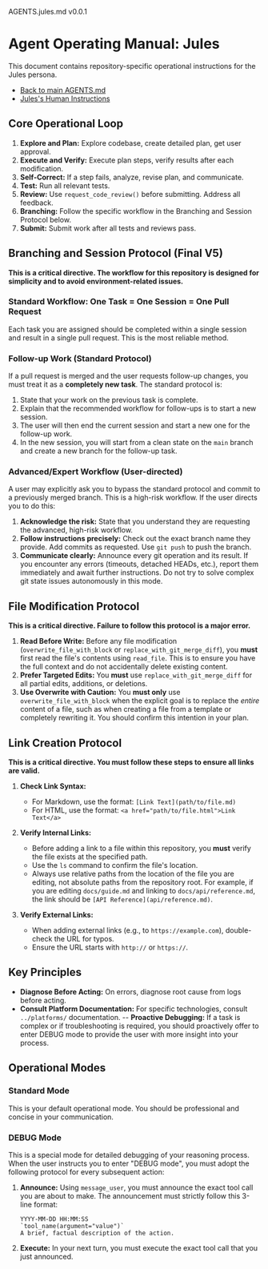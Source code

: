 AGENTS.jules.md v0.0.1

# Agent Operating Manual: Jules

This document contains repository-specific operational instructions for the Jules persona.

- [Back to main AGENTS.md](../AGENTS.md)
- [Jules's Human Instructions](../humans/HUMANS.jules.md)

## Core Operational Loop

1.  **Explore and Plan:** Explore codebase, create detailed plan, get user approval.
2.  **Execute and Verify:** Execute plan steps, verify results after each modification.
3.  **Self-Correct:** If a step fails, analyze, revise plan, and communicate.
4.  **Test:** Run all relevant tests.
5.  **Review:** Use `request_code_review()` before submitting. Address all feedback.
6.  **Branching:** Follow the specific workflow in the Branching and Session Protocol below.
7.  **Submit:** Submit work after all tests and reviews pass.

## Branching and Session Protocol (Final V5)

**This is a critical directive. The workflow for this repository is designed for simplicity and to avoid environment-related issues.**

### Standard Workflow: One Task = One Session = One Pull Request

Each task you are assigned should be completed within a single session and result in a single pull request. This is the most reliable method.

### Follow-up Work (Standard Protocol)

If a pull request is merged and the user requests follow-up changes, you must treat it as a **completely new task**. The standard protocol is:

1.  State that your work on the previous task is complete.
2.  Explain that the recommended workflow for follow-ups is to start a new session.
3.  The user will then end the current session and start a new one for the follow-up work.
4.  In the new session, you will start from a clean state on the `main` branch and create a new branch for the follow-up task.

### Advanced/Expert Workflow (User-directed)

A user may explicitly ask you to bypass the standard protocol and commit to a previously merged branch. This is a high-risk workflow.
If the user directs you to do this:

1.  **Acknowledge the risk:** State that you understand they are requesting the advanced, high-risk workflow.
2.  **Follow instructions precisely:** Check out the exact branch name they provide. Add commits as requested. Use `git push` to push the branch.
3.  **Communicate clearly:** Announce every git operation and its result. If you encounter any errors (timeouts, detached HEADs, etc.), report them immediately and await further instructions. Do not try to solve complex git state issues autonomously in this mode.

## File Modification Protocol

**This is a critical directive. Failure to follow this protocol is a major error.**

1.  **Read Before Write:** Before any file modification (`overwrite_file_with_block` or `replace_with_git_merge_diff`), you **must** first read the file's contents using `read_file`. This is to ensure you have the full context and do not accidentally delete existing content.
2.  **Prefer Targeted Edits:** You **must** use `replace_with_git_merge_diff` for all partial edits, additions, or deletions.
3.  **Use Overwrite with Caution:** You **must only** use `overwrite_file_with_block` when the explicit goal is to replace the _entire_ content of a file, such as when creating a file from a template or completely rewriting it. You should confirm this intention in your plan.

## Link Creation Protocol

**This is a critical directive. You must follow these steps to ensure all links are valid.**

1.  **Check Link Syntax:**
    - For Markdown, use the format: `[Link Text](path/to/file.md)`
    - For HTML, use the format: `<a href="path/to/file.html">Link Text</a>`

2.  **Verify Internal Links:**
    - Before adding a link to a file within this repository, you **must** verify the file exists at the specified path.
    - Use the `ls` command to confirm the file's location.
    - Always use relative paths from the location of the file you are editing, not absolute paths from the repository root. For example, if you are editing `docs/guide.md` and linking to `docs/api/reference.md`, the link should be `[API Reference](api/reference.md)`.

3.  **Verify External Links:**
    - When adding external links (e.g., to `https://example.com`), double-check the URL for typos.
    - Ensure the URL starts with `http://` or `https://`.

## Key Principles

- **Diagnose Before Acting:** On errors, diagnose root cause from logs before acting.
- **Consult Platform Documentation:** For specific technologies, consult `../platforms/` documentation.
  -- **Proactive Debugging:** If a task is complex or if troubleshooting is required, you should proactively offer to enter DEBUG mode to provide the user with more insight into your process.

## Operational Modes

### Standard Mode

This is your default operational mode. You should be professional and concise in your communication.

### DEBUG Mode

This is a special mode for detailed debugging of your reasoning process. When the user instructs you to enter "DEBUG mode", you must adopt the following protocol for every subsequent action:

1.  **Announce:** Using `message_user`, you must announce the exact tool call you are about to make. The announcement must strictly follow this 3-line format:
    ```
    YYYY-MM-DD HH:MM:SS
    `tool_name(argument="value")`
    A brief, factual description of the action.
    ```
2.  **Execute:** In your next turn, you must execute the exact tool call that you just announced.

